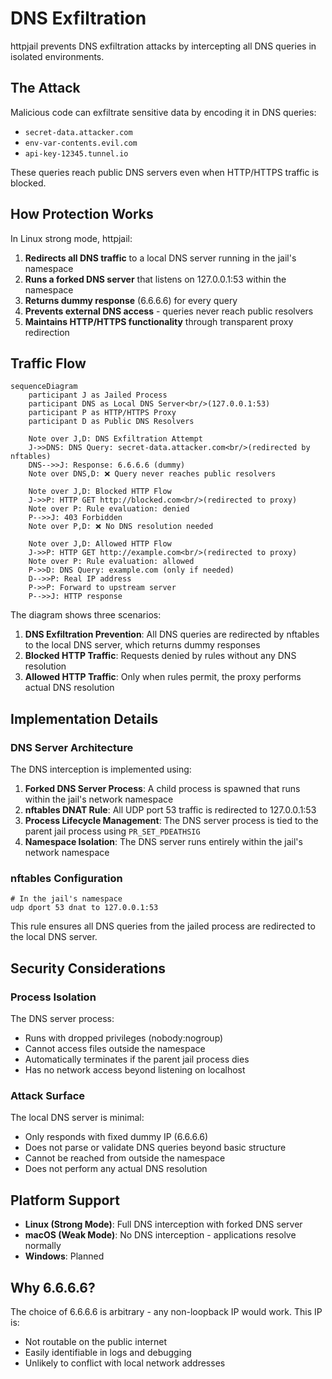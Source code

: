 # DNS Exfiltration

httpjail prevents DNS exfiltration attacks by intercepting all DNS queries in isolated environments.

## The Attack

Malicious code can exfiltrate sensitive data by encoding it in DNS queries:

- `secret-data.attacker.com`
- `env-var-contents.evil.com`
- `api-key-12345.tunnel.io`

These queries reach public DNS servers even when HTTP/HTTPS traffic is blocked.

## How Protection Works

In Linux strong mode, httpjail:

1. **Redirects all DNS traffic** to a local DNS server running in the jail's namespace
2. **Runs a forked DNS server** that listens on 127.0.0.1:53 within the namespace
3. **Returns dummy response** (6.6.6.6) for every query
4. **Prevents external DNS access** - queries never reach public resolvers
5. **Maintains HTTP/HTTPS functionality** through transparent proxy redirection

## Traffic Flow

```mermaid
sequenceDiagram
    participant J as Jailed Process
    participant DNS as Local DNS Server<br/>(127.0.0.1:53)
    participant P as HTTP/HTTPS Proxy
    participant D as Public DNS Resolvers

    Note over J,D: DNS Exfiltration Attempt
    J->>DNS: DNS Query: secret-data.attacker.com<br/>(redirected by nftables)
    DNS-->>J: Response: 6.6.6.6 (dummy)
    Note over DNS,D: ❌ Query never reaches public resolvers

    Note over J,D: Blocked HTTP Flow
    J->>P: HTTP GET http://blocked.com<br/>(redirected to proxy)
    Note over P: Rule evaluation: denied
    P-->>J: 403 Forbidden
    Note over P,D: ❌ No DNS resolution needed

    Note over J,D: Allowed HTTP Flow
    J->>P: HTTP GET http://example.com<br/>(redirected to proxy)
    Note over P: Rule evaluation: allowed
    P->>D: DNS Query: example.com (only if needed)
    D-->>P: Real IP address
    P->>P: Forward to upstream server
    P-->>J: HTTP response
```

The diagram shows three scenarios:

1. **DNS Exfiltration Prevention**: All DNS queries are redirected by nftables to the local DNS server, which returns dummy responses
2. **Blocked HTTP Traffic**: Requests denied by rules without any DNS resolution
3. **Allowed HTTP Traffic**: Only when rules permit, the proxy performs actual DNS resolution

## Implementation Details

### DNS Server Architecture

The DNS interception is implemented using:

1. **Forked DNS Server Process**: A child process is spawned that runs within the jail's network namespace
2. **nftables DNAT Rule**: All UDP port 53 traffic is redirected to 127.0.0.1:53
3. **Process Lifecycle Management**: The DNS server process is tied to the parent jail process using `PR_SET_PDEATHSIG`
4. **Namespace Isolation**: The DNS server runs entirely within the jail's network namespace

### nftables Configuration

```
# In the jail's namespace
udp dport 53 dnat to 127.0.0.1:53
```

This rule ensures all DNS queries from the jailed process are redirected to the local DNS server.

## Security Considerations

### Process Isolation

The DNS server process:
- Runs with dropped privileges (nobody:nogroup)
- Cannot access files outside the namespace
- Automatically terminates if the parent jail process dies
- Has no network access beyond listening on localhost

### Attack Surface

The local DNS server is minimal:
- Only responds with fixed dummy IP (6.6.6.6)
- Does not parse or validate DNS queries beyond basic structure
- Cannot be reached from outside the namespace
- Does not perform any actual DNS resolution

## Platform Support

- **Linux (Strong Mode)**: Full DNS interception with forked DNS server
- **macOS (Weak Mode)**: No DNS interception - applications resolve normally
- **Windows**: Planned

## Why 6.6.6.6?

The choice of 6.6.6.6 is arbitrary - any non-loopback IP would work. This IP is:
- Not routable on the public internet
- Easily identifiable in logs and debugging
- Unlikely to conflict with local network addresses
